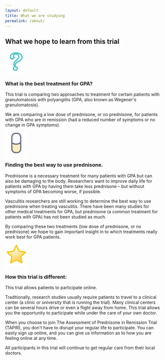 ```yaml
---
layout: default
title: What we are studying
permalink: /about/
---
```


## What we hope to learn from this trial

![What is the best treatment for GPA?](/img/icons/Qblue.gif)

### **What is the best treatment for GPA?**

This trial is comparing two approaches to treatment for certain patients with granulomatosis with polyangiitis (GPA, also known as Wegener's granulomatosis).

We are comparing a low dose of prednisone, or no prednisone, for patients with GPA who are in remission (had a reduced number of symptoms or no change in GPA symptoms).

![Finding the best way to use prednisone.](/img/icons/dose2.gif)

### **Finding the best way to use prednisone**.

Prednisone is a necessary treatment for many patients with GPA but can also be damaging to the body. Researchers want to improve daily life for patients with GPA by having them take less prednisone – but without symptoms of GPA becoming worse, if possible.

Vasculitis researchers are still working to determine the best way to use prednisone when treating vasculitis. There have been many studies for other medical treatments for GPA, but prednisone (a common treatment for patients with GPA) has not been studied as much.

By comparing these two treatments (low dose of prednisone, or no prednisone) we hope to gain important insight in to which treatments really work best for GPA patients.

![How this study is different:](/img/icons/star.gif)

### **How this trial is different:**

This trial allows patients to participate online.

Traditionally, research studies usually require patients to travel to a clinical center (a clinic or university that is running the trial). Many clinical centers can be several hours drive or even a flight away from home. This trial allows you the opportunity to participate while under the care of your own doctor.

When you choose to join The Assessment of Prednisone in Remission Trial (TAPIR), you don't have to disrupt your regular life to participate. You can easily sign up online, and you can give us information as to how you are feeling online at any time.

All participants in this trial will continue to get regular care from their local doctors.